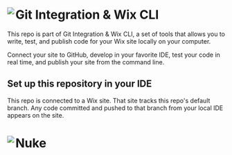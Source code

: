 # Git Integration & Wix CLI <img align="left" src="https://user-images.githubusercontent.com/89579857/185785022-cab37bf5-26be-4f11-85f0-1fac63c07d3b.png">

This repo is part of Git Integration & Wix CLI, a set of tools that allows you to write, test, and publish code for your Wix site locally on your computer. 

Connect your site to GitHub, develop in your favorite IDE, test your code in real time, and publish your site from the command line.

## Set up this repository in your IDE
This repo is connected to a Wix site. That site tracks this repo's default branch. Any code committed and pushed to that branch from your local IDE appears on the site.

# Nuke <img align="left" src="https://github.com/LXW1205/wix-nuke_project/commit/8281dd0c5ecabfadefd3e5b15c7fb4ee67503a4a#diff-c0da242c5eb5be90aae127075dfcb6a8451d0ec8cb17662ba3aaf3f51764a377">

